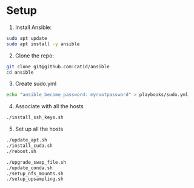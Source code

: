 # Setup

1. Install Ansible:

```bash
sudo apt update
sudo apt install -y ansible
```

2. Clone the repo:

```bash
git clone git@github.com:catid/ansible
cd ansible
```


3. Create sudo.yml

```bash
echo "ansible_become_password: myrootpassword" > playbooks/sudo.yml
```

4. Associate with all the hosts

```bash
./install_ssh_keys.sh
```

5. Set up all the hosts

```bash
./update_apt.sh
./install_cuda.sh
./reboot.sh

./upgrade_swap_file.sh
./update_conda.sh
./setup_nfs_mounts.sh
./setup_upsampling.sh

```
